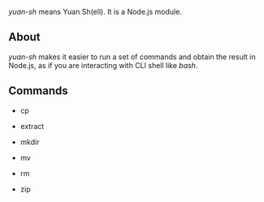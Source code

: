 *yuan-sh* means Yuan Sh(ell). It is a Node.js module.

##	About

*yuan-sh* makes it easier to run a set of commands and obtain the result in Node.js, as if you are interacting with CLI shell like *bash*.

##	Commands

*	cp

*	extract

*	mkdir

*	mv

*	rm

*	zip
